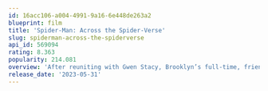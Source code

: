 ```yaml
---
id: 16acc106-a004-4991-9a16-6e448de263a2
blueprint: film
title: 'Spider-Man: Across the Spider-Verse'
slug: spiderman-across-the-spiderverse
api_id: 569094
rating: 8.363
popularity: 214.081
overview: 'After reuniting with Gwen Stacy, Brooklyn’s full-time, friendly neighborhood Spider-Man is catapulted across the Multiverse, where he encounters the Spider Society, a team of Spider-People charged with protecting the Multiverse’s very existence. But when the heroes clash on how to handle a new threat, Miles finds himself pitted against the other Spiders and must set out on his own to save those he loves most.'
release_date: '2023-05-31'
---
```

